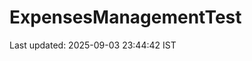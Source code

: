 # ExpensesManagementTest



































































































































































































Last updated: 2025-09-03 23:44:42 IST
